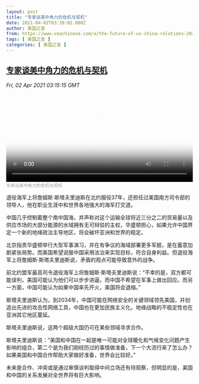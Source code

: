 ```yaml
---
layout: post
title: "专家谈美中角力的危机与契机"
date: 2021-04-02T03:39:02.000Z
author: 美国之音
from: https://www.voachinese.com/a/the-future-of-us-china-relations-20210402/5837902.html
tags: [ 美国之音 ]
categories: [ 美国之音 ]
---
```

<!--1617334742000-->
[专家谈美中角力的危机与契机](https://www.voachinese.com/a/the-future-of-us-china-relations-20210402/5837902.html)
------

<div>
<div><i>Fri, 02 Apr 2021 03:15:15 GMT</i></div><video poster="https://images.weserv.nl?url=gdb.voanews.com/259e0cea-ca3d-4f09-b859-83fdff934b36_tv_r1_s_w900.jpg" src="https://av.voanews.com/Videoroot/Pangeavideo/2021/04/2/25/259e0cea-ca3d-4f09-b859-83fdff934b36_240p.mp4" style="width:100%" controls></video><div><small style="color: #999;">专家谈美中角力的危机与契机</small></div><p>退役海军上将詹姆斯·斯塔夫里迪斯在北约服役37年，还担任过美国南方司令部的领导人，他在职业生涯中和世界各地强大的海军打交道。</p><p>中国几乎控制着整个南中国海，并声称对这个运输全球将近三分之二的贸易量以及供应市场的大部分能源的水域拥有无可辩驳的主权，华盛顿担心，如果允许中国界定一个新的地缘政治主导地区，将会破坏亚洲和世界的稳定。</p><p>北京指责华盛顿举行大型军事演习，并在有争议的海域部署更多军舰，是在蓄意加剧紧张局势。而美国希望说服中国采用法治来实现目标，符合自身利益。但退役海军上将詹姆斯·斯塔夫里迪斯说，矛盾的观点可能导致意外的战争。</p><p>前北约盟军最高司令退役海军上将詹姆斯·斯塔夫里迪斯说：“不幸的是，双方都可能误判，美国可能认为他们可以步步进逼，而中国不希望在军事上做出回应。而另一方面，中国可能认为如果中国率先开火，美国将会退缩。”</p><p>斯塔夫里迪斯认为，到2034年，中国可能在网络安全的关键领域领先美国，并创造出先进的攻击性网络工具，中国也在更加民族主义化。地缘战略的不稳定性也在亚洲其它地区蔓延。</p><p>斯塔夫里迪斯说，这两个超级大国仍可在某些领域寻求合作。</p><p>斯塔夫里迪斯说：“美国和中国在一起是唯一可能对全球暖化和气候变化问题产生影响的组合，第二个是为我们刚经历过的事情做准备，下一个大流行来了怎么办？如果美国和中国合作帮助大家做好准备，世界会比较好。”</p><p>未来是合作、冲突或是通过审慎谈判取得中间立场还有待观察，但明显的是，美国和中国的关系发展对全世界将有巨大影响。</p>
</div>
